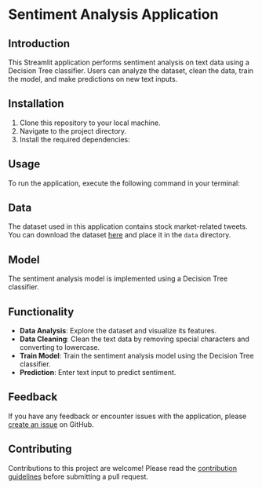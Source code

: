# Sentiment Analysis Application

## Introduction

This Streamlit application performs sentiment analysis on text data using a Decision Tree classifier. Users can analyze the dataset, clean the data, train the model, and make predictions on new text inputs.

## Installation

1. Clone this repository to your local machine.
2. Navigate to the project directory.
3. Install the required dependencies:

## Usage

To run the application, execute the following command in your terminal:

## Data

The dataset used in this application contains stock market-related tweets. You can download the dataset [here](https://www.kaggle.com/datasets/rutviknelluri/tweets-of-indian-stocks-from-stocktwits?select=tweets.csv "https://www.kaggle.com/datasets/rutviknelluri/tweets-of-indian-stocks-from-stocktwits?select=tweets.csv") and place it in the `data` directory.

## Model

The sentiment analysis model is implemented using a Decision Tree classifier.

## Functionality

- **Data Analysis**: Explore the dataset and visualize its features.
- **Data Cleaning**: Clean the text data by removing special characters and converting to lowercase.
- **Train Model**: Train the sentiment analysis model using the Decision Tree classifier.
- **Prediction**: Enter text input to predict sentiment.

## Feedback

If you have any feedback or encounter issues with the application, please [create an issue](link_to_issues) on GitHub.

## Contributing

Contributions to this project are welcome! Please read the [contribution guidelines](link_to_contributing.md) before submitting a pull request.

